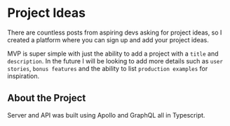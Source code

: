 # Project Ideas

There are countless posts from aspiring devs asking for project ideas, so I created a platform where you can sign up and add your project ideas.

MVP is super simple with just the ability to add a project with a `title` and `description`. In the future I will be looking to add more details such as `user stories`, `bonus features` and the ability to list `production examples` for inspiration.

## About the Project

Server and API was built using Apollo and GraphQL all in Typescript.
